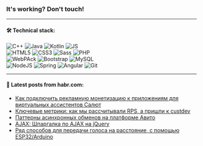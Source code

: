 ### It's working? Don't touch!

---

#### 🛠️ Technical stack:

![C++](https://img.shields.io/badge/C++-informational?logo=c%2B%2B&style=flat&logoColor=white&color=9C033A)
![Java](https://img.shields.io/badge/Java-informational?logo=java&style=flat&logoColor=white&color=007396)
![Kotlin](https://img.shields.io/badge/Kotlin-informational?logo=Kotlin&style=flat&logoColor=white&color=0095D5)
![JS](https://img.shields.io/badge/JS-informational?logo=javaScript&style=flat&logoColor=black&color=F7Df1E) <br>
![HTML5](https://img.shields.io/badge/HTML5-informational?logo=html5&style=flat&logoColor=white&color=E34F26)
![CSS3](https://img.shields.io/badge/CSS3-informational?logo=css3&style=flat&logoColor=white&color=157286)
![Sass](https://img.shields.io/badge/Saas-informational?logo=sass&style=flat&logoColor=white&color=hotpink)
![PHP](https://img.shields.io/badge/PHP-informational?logo=php&style=flat&logoColor=white&color=777BB4) <br>
![WebPAck](https://img.shields.io/badge/WebPack-informational?logo=webPack&style=flat&logoColor=white&color=FF6F00)
![Bootstrap](https://img.shields.io/badge/Bootstrap-informational?logo=Bootstrap&style=flat&logoColor=white&color=7952B3)
![MySQL](https://img.shields.io/badge/MySQL-informational?logo=MySQL&style=flat&logoColor=white&color=00f) <br>
![NodeJS](https://img.shields.io/badge/NodeJS-informational?logo=node.js&style=flat&logoColor=white&color=43853D)
![Spring](https://img.shields.io/badge/Spring-informational?logo=Spring&style=flat&logoColor=white&color=0A9EDC)
![Angular](https://img.shields.io/badge/Vue-informational?logo=vue.js&style=flat&logoColor=white&color=red)
![Git](https://img.shields.io/badge/Git-informational?logo=git&style=flat&logoColor=white&color=darkorange)

___

#### 💬 Latest posts from habr.com:

<!-- BLOG-POST-LIST:START -->
- [Как подключить рекламную монетизацию к приложениям для виртуальных ассистентов Салют](https://habr.com/ru/post/658149/?utm_source=habrahabr&utm_medium=rss&utm_campaign=658149)
- [Ключевые метрики: как мы рассчитывали RPS, а пришли к custdev](https://habr.com/ru/post/657857/?utm_source=habrahabr&utm_medium=rss&utm_campaign=657857)
- [Паттерны асинхронных обменов на платформе Авито](https://habr.com/ru/post/655553/?utm_source=habrahabr&utm_medium=rss&utm_campaign=655553)
- [AJAX: Шпаргалка по AJAX на jQuery](https://habr.com/ru/post/658139/?utm_source=habrahabr&utm_medium=rss&utm_campaign=658139)
- [Ряд способов для передачи голоса на расстояние, с помощью ESP32/Arduino](https://habr.com/ru/post/656661/?utm_source=habrahabr&utm_medium=rss&utm_campaign=656661)
<!-- BLOG-POST-LIST:END -->
